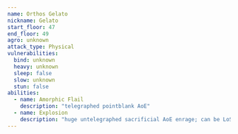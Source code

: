```yaml
---
name: Orthos Gelato
nickname: Gelato
start_floor: 47
end_floor: 49
agro: unknown
attack_type: Physical
vulnerabilities:
  bind: unknown
  heavy: unknown
  sleep: false
  slow: unknown
  stun: false
abilities:
  - name: Amorphic Flail
    description: "telegraphed pointblank AoE"
  - name: Explosion
    description: "huge untelegraphed sacrificial AoE enrage; can be LoSed"
---
```

